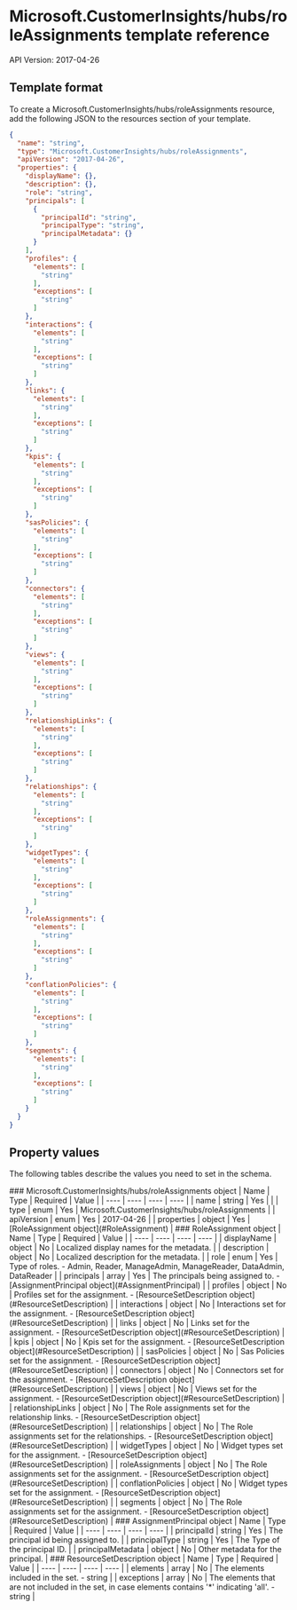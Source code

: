 # Microsoft.CustomerInsights/hubs/roleAssignments template reference
API Version: 2017-04-26
## Template format

To create a Microsoft.CustomerInsights/hubs/roleAssignments resource, add the following JSON to the resources section of your template.

```json
{
  "name": "string",
  "type": "Microsoft.CustomerInsights/hubs/roleAssignments",
  "apiVersion": "2017-04-26",
  "properties": {
    "displayName": {},
    "description": {},
    "role": "string",
    "principals": [
      {
        "principalId": "string",
        "principalType": "string",
        "principalMetadata": {}
      }
    ],
    "profiles": {
      "elements": [
        "string"
      ],
      "exceptions": [
        "string"
      ]
    },
    "interactions": {
      "elements": [
        "string"
      ],
      "exceptions": [
        "string"
      ]
    },
    "links": {
      "elements": [
        "string"
      ],
      "exceptions": [
        "string"
      ]
    },
    "kpis": {
      "elements": [
        "string"
      ],
      "exceptions": [
        "string"
      ]
    },
    "sasPolicies": {
      "elements": [
        "string"
      ],
      "exceptions": [
        "string"
      ]
    },
    "connectors": {
      "elements": [
        "string"
      ],
      "exceptions": [
        "string"
      ]
    },
    "views": {
      "elements": [
        "string"
      ],
      "exceptions": [
        "string"
      ]
    },
    "relationshipLinks": {
      "elements": [
        "string"
      ],
      "exceptions": [
        "string"
      ]
    },
    "relationships": {
      "elements": [
        "string"
      ],
      "exceptions": [
        "string"
      ]
    },
    "widgetTypes": {
      "elements": [
        "string"
      ],
      "exceptions": [
        "string"
      ]
    },
    "roleAssignments": {
      "elements": [
        "string"
      ],
      "exceptions": [
        "string"
      ]
    },
    "conflationPolicies": {
      "elements": [
        "string"
      ],
      "exceptions": [
        "string"
      ]
    },
    "segments": {
      "elements": [
        "string"
      ],
      "exceptions": [
        "string"
      ]
    }
  }
}
```
## Property values

The following tables describe the values you need to set in the schema.

<a id="Microsoft.CustomerInsights/hubs/roleAssignments" />
### Microsoft.CustomerInsights/hubs/roleAssignments object
|  Name | Type | Required | Value |
|  ---- | ---- | ---- | ---- |
|  name | string | Yes |  |
|  type | enum | Yes | Microsoft.CustomerInsights/hubs/roleAssignments |
|  apiVersion | enum | Yes | 2017-04-26 |
|  properties | object | Yes | [RoleAssignment object](#RoleAssignment) |


<a id="RoleAssignment" />
### RoleAssignment object
|  Name | Type | Required | Value |
|  ---- | ---- | ---- | ---- |
|  displayName | object | No | Localized display names for the metadata. |
|  description | object | No | Localized description for the metadata. |
|  role | enum | Yes | Type of roles. - Admin, Reader, ManageAdmin, ManageReader, DataAdmin, DataReader |
|  principals | array | Yes | The principals being assigned to. - [AssignmentPrincipal object](#AssignmentPrincipal) |
|  profiles | object | No | Profiles set for the assignment. - [ResourceSetDescription object](#ResourceSetDescription) |
|  interactions | object | No | Interactions set for the assignment. - [ResourceSetDescription object](#ResourceSetDescription) |
|  links | object | No | Links set for the assignment. - [ResourceSetDescription object](#ResourceSetDescription) |
|  kpis | object | No | Kpis set for the assignment. - [ResourceSetDescription object](#ResourceSetDescription) |
|  sasPolicies | object | No | Sas Policies set for the assignment. - [ResourceSetDescription object](#ResourceSetDescription) |
|  connectors | object | No | Connectors set for the assignment. - [ResourceSetDescription object](#ResourceSetDescription) |
|  views | object | No | Views set for the assignment. - [ResourceSetDescription object](#ResourceSetDescription) |
|  relationshipLinks | object | No | The Role assignments set for the relationship links. - [ResourceSetDescription object](#ResourceSetDescription) |
|  relationships | object | No | The Role assignments set for the relationships. - [ResourceSetDescription object](#ResourceSetDescription) |
|  widgetTypes | object | No | Widget types set for the assignment. - [ResourceSetDescription object](#ResourceSetDescription) |
|  roleAssignments | object | No | The Role assignments set for the assignment. - [ResourceSetDescription object](#ResourceSetDescription) |
|  conflationPolicies | object | No | Widget types set for the assignment. - [ResourceSetDescription object](#ResourceSetDescription) |
|  segments | object | No | The Role assignments set for the assignment. - [ResourceSetDescription object](#ResourceSetDescription) |


<a id="AssignmentPrincipal" />
### AssignmentPrincipal object
|  Name | Type | Required | Value |
|  ---- | ---- | ---- | ---- |
|  principalId | string | Yes | The principal id being assigned to. |
|  principalType | string | Yes | The Type of the principal ID. |
|  principalMetadata | object | No | Other metadata for the principal. |


<a id="ResourceSetDescription" />
### ResourceSetDescription object
|  Name | Type | Required | Value |
|  ---- | ---- | ---- | ---- |
|  elements | array | No | The elements included in the set. - string |
|  exceptions | array | No | The elements that are not included in the set, in case elements contains '*' indicating 'all'. - string |


